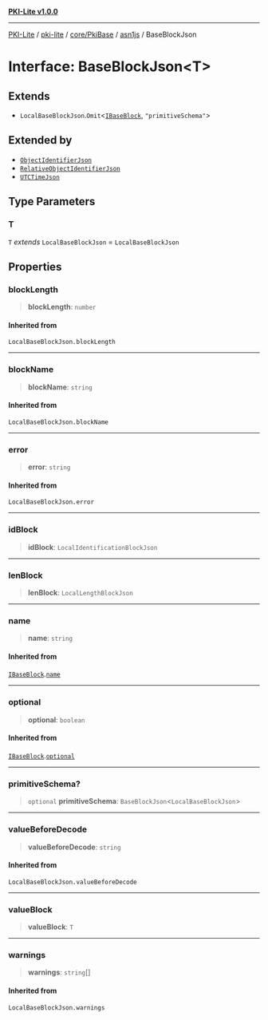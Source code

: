 [**PKI-Lite v1.0.0**](../../../../../../README.md)

---

[PKI-Lite](../../../../../../README.md) / [pki-lite](../../../../../README.md) / [core/PkiBase](../../../README.md) / [asn1js](../README.md) / BaseBlockJson

# Interface: BaseBlockJson\<T\>

## Extends

- `LocalBaseBlockJson`.`Omit`\<[`IBaseBlock`](IBaseBlock.md), `"primitiveSchema"`\>

## Extended by

- [`ObjectIdentifierJson`](ObjectIdentifierJson.md)
- [`RelativeObjectIdentifierJson`](RelativeObjectIdentifierJson.md)
- [`UTCTimeJson`](UTCTimeJson.md)

## Type Parameters

### T

`T` _extends_ `LocalBaseBlockJson` = `LocalBaseBlockJson`

## Properties

### blockLength

> **blockLength**: `number`

#### Inherited from

`LocalBaseBlockJson.blockLength`

---

### blockName

> **blockName**: `string`

#### Inherited from

`LocalBaseBlockJson.blockName`

---

### error

> **error**: `string`

#### Inherited from

`LocalBaseBlockJson.error`

---

### idBlock

> **idBlock**: `LocalIdentificationBlockJson`

---

### lenBlock

> **lenBlock**: `LocalLengthBlockJson`

---

### name

> **name**: `string`

#### Inherited from

[`IBaseBlock`](IBaseBlock.md).[`name`](IBaseBlock.md#name)

---

### optional

> **optional**: `boolean`

#### Inherited from

[`IBaseBlock`](IBaseBlock.md).[`optional`](IBaseBlock.md#optional)

---

### primitiveSchema?

> `optional` **primitiveSchema**: `BaseBlockJson`\<`LocalBaseBlockJson`\>

---

### valueBeforeDecode

> **valueBeforeDecode**: `string`

#### Inherited from

`LocalBaseBlockJson.valueBeforeDecode`

---

### valueBlock

> **valueBlock**: `T`

---

### warnings

> **warnings**: `string`[]

#### Inherited from

`LocalBaseBlockJson.warnings`
